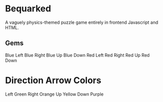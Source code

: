 Bequarked
=========
A vaguely physics-themed puzzle game entirely in frontend Javascript and HTML.


Gems
----
Blue Left
Blue Right
Blue Up
Blue Down
Red Left
Red Right
Red Up
Red Down

# Direction Arrow Colors
  Left   Green
  Right  Orange
  Up     Yellow
  Down   Purple
  